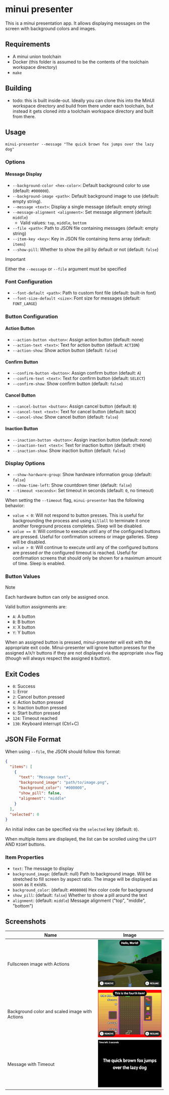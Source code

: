 # minui presenter

This is a minui presentation app. It allows displaying messages on the screen with background colors and images.

## Requirements

- A minui union toolchain
- Docker (this folder is assumed to be the contents of the toolchain workspace directory)
- `make`

## Building

- todo: this is built inside-out. Ideally you can clone this into the MinUI workspace directory and build from there under each toolchain, but instead it gets cloned _into_ a toolchain workspace directory and built from there.

## Usage

```shell
minui-presenter --message "The quick brown fox jumps over the lazy dog"
```

### Options

#### Message Display

- `--background-color <hex-color>`: Default background color to use (default: `#000000`).
- `--background-image <path>`: Default background image to use (default: empty string).
- `--message <text>`: Display a single message (default: empty string)
- `--message-alignment <alignment>`: Set message alignment (default: `middle`)
  - Valid values: `top`, `middle`, `bottom`
- `--file <path>`: Path to JSON file containing messages (default: empty string)
- `--item-key <key>`: Key in JSON file containing items array (default: `items`)
- `--show-pill`: Whether to show the pill by default or not (default: `false`)

> [!IMPORTANT]
> Either the `--message` or `--file` argument must be specified

### Font Configuration

- `--font-default <path>`: Path to custom font file (default: built-in font)
- `--font-size-default <size>`: Font size for messages (default: `FONT_LARGE`)

### Button Configuration

#### Action Button

- `--action-button <button>`: Assign action button (default: none)
- `--action-text <text>`: Text for action button (default: `ACTION`)
- `--action-show`: Show action button (default: `false`)

#### Confirm Button

- `--confirm-button <button>`: Assign confirm button (default: `A`)
- `--confirm-text <text>`: Text for confirm button (default: `SELECT`)
- `--confirm-show`: Show confirm button (default: `false`)

#### Cancel Button

- `--cancel-button <button>`: Assign cancel button (default: `B`)
- `--cancel-text <text>`: Text for cancel button (default: `BACK`)
- `--cancel-show`: Show cancel button (default: `false`)

#### Inaction Button

- `--inaction-button <button>`: Assign inaction button (default: none)
- `--inaction-text <text>`: Text for inaction button (default: `OTHER`)
- `--inaction-show`: Show inaction button (default: `false`)

### Display Options

- `--show-hardware-group`: Show hardware information group (default: `false`)
- `--show-time-left`: Show countdown timer (default: `false`)
- `--timeout <seconds>`: Set timeout in seconds (default: `0`, no timeout)

When setting the `--timeout` flag, `minui-presenter` has the following behavior:

- `value < 0`: Will not respond to button presses. This is useful for backgrounding the process and using `killall` to terminate it once another foreground process completes. Sleep will be disabled.
- `value == 0`: Will continue to execute until any of the configured buttons are pressed. Useful for confirmation screens or image galleries. Sleep will be disabled.
- `value > 0`: Will continue to execute until any of the configured buttons are pressed _or_ the configured timeout is reached. Useful for confirmation screens that should only be shown for a maximum amount of time. Sleep is enabled.

### Button Values

> [!NOTE]
> Each hardware button can only be assigned once.

Valid button assignments are:

- `A`: A button
- `B`: B button
- `X`: X button
- `Y`: Y button

When an assigned button is pressed, minui-presenter will exit with the appropriate exit code. Minui-presenter will ignore button presses for the assigned `A`/`X`/`Y` buttons if they are not displayed via the appropriate `show` flag (though will always respect the assigned `B` button).

## Exit Codes

- `0`: Success
- `1`: Error
- `2`: Cancel button pressed
- `4`: Action button pressed
- `5`: Inaction button pressed
- `6`: Start button pressed
- `124`: Timeout reached
- `130`: Keyboard interrupt (Ctrl+C)

## JSON File Format

When using `--file`, the JSON should follow this format:

```json
{
  "items": [
    {
      "text": "Message text",
      "background_image": "path/to/image.png",
      "background_color": "#000000",
      "show_pill": false,
      "alignment": "middle"
    }
  ],
  "selected": 0
}
```

An initial index can be specified via the `selected` key (default: `0`).

When multiple items are displayed, the list can be scrolled using the `LEFT` AND `RIGHT` buttons.

### Item Properties

- `text`: The message to display
- `background_image`: (default: null) Path to background image. Will be stretched to fill screen by aspect ratio. The image will be displayed as soon as it exists.
- `background_color`: (default: `#000000`) Hex color code for background
- `show_pill`: (default: `false`) Whether to show a pill around the text
- `alignment`: (default: `middle`) Message alignment ("top", "middle", "bottom")

## Screenshots

| Name                                           | Image                                                                 |
|------------------------------------------------|-----------------------------------------------------------------------|
| Fullscreen image with Actions                  | <img src="screenshots/fullscreen-image-with-actions.png" width=240 /> |
| Background color and scaled image with Actions | <img src="screenshots/background-color-and-image-with-actions-scaled.png" width=240 /> |
| Message with Timeout                           | <img src="screenshots/message-with-timeout.png" width=240 />          |
